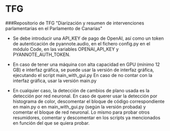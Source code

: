 # TFG

###Repositorio de TFG "Diarización y resumen de intervenciones parlamentarias en el Parlamento de Canarias"

- Se debe introducir una API_KEY de pago de OpenAI, así como un token de autenticación de pyannote.audio, en el fichero 
config.py en el módulo Code, en las variables OPENAI_API_KEY y PYANNOTE_AUTH_TOKEN.


- En caso de tener una máquina con alta capacidad en GPU (mínimo 12 GB) e interfaz gráfica,
se puede usar la versión de interfaz gráfica, ejecutando el script main_with_gui.py 
En caso de no contar con la interfaz gráfica, usar la versión main.py


- En cualquier caso, la detección de cambios de plano usada es la detección por red neuronal.
En caso de querer usar la detección por histograma de color, descomentar el bloque de código correspondiente
en main.py o en main_with_gui.py (según la versión probada) y comentar el bloque de red neuronal. Lo mismo para probar
otros resumidores, comentar y descomentar en los scripts ya mencionados en función del que se quiera
probar.
